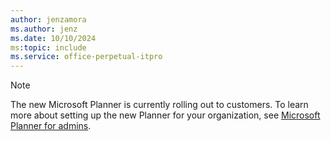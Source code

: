 ```yaml
---
author: jenzamora
ms.author: jenz
ms.date: 10/10/2024
ms:topic: include
ms.service: office-perpetual-itpro
---
```


> [!NOTE]
> The new Microsoft Planner is currently rolling out to customers. To learn more about setting up the new Planner for your organization, see [Microsoft Planner for admins](../planner-for-admins.md).